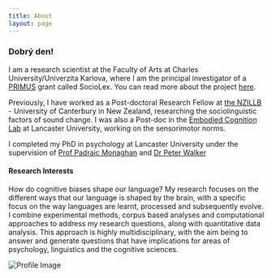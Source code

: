 ```yaml
---
title: About
layout: page
---
```


### Dobrý den!

I am a research scientist at the Faculty of Arts at Charles University/Univerzita Karlova, where I am the principal investigator of a [PRIMUS](https://cuni.cz/UKEN-558.html) grant called SocioLex. You can read more about the project [here](https://jamesbrandscience.github.io/sociolex).

Previously, I have worked as a Post-doctoral Research Fellow at [the NZILLB](https://www.canterbury.ac.nz/nzilbb/) - University of Canterbury in New Zealand, researching the sociolinguistic factors of sound change. I was also a Post-doc in the [Embodied Cognition Lab](http://www.lancaster.ac.uk/staff/connelll/lab/) at Lancaster University, working on the sensorimotor norms.

I completed my PhD in psychology at Lancaster University under the supervision of [Prof Padraic Monaghan](http://www.lancaster.ac.uk/staff/monaghan/) and [Dr Peter Walker](http://www.lancaster.ac.uk/psychology/people/peter-walker/)

#### Research Interests
How do cognitive biases shape our language? My research focuses on the different ways
that our language is shaped by the brain, with a specific focus on the way languages are learnt, processed and subsequently evolve. I combine experimental methods, corpus based analyses and computational approaches to address my research questions, along with quantitative data analysis. This approach is highly multidisciplinary, with the aim being to answer and generate questions that have implications for areas of psychology, linguistics and the cognitive sciences.

![Profile Image](https://jamesbrandscience.github.io/assets/profile2.jpg)

